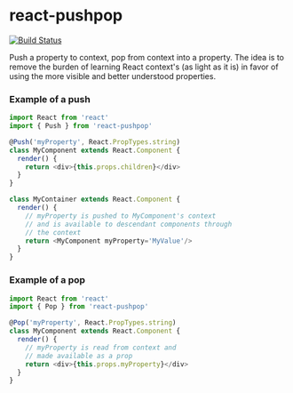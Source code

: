# react-pushpop
[![Build Status](https://travis-ci.org/mg/react-pushpop.svg)](https://travis-ci.org/mg/react-pushpop)

Push a property to context, pop from context into a property. The idea is to remove the burden of learning React context's (as light as it is) in favor of using the more visible and better understood properties.

### Example of a push
````javascript
import React from 'react'
import { Push } from 'react-pushpop'

@Push('myProperty', React.PropTypes.string)
class MyComponent extends React.Component {
  render() {
    return <div>{this.props.children}</div>
  }
}

class MyContainer extends React.Component {
  render() {
    // myProperty is pushed to MyComponent's context
    // and is available to descendant components through
    // the context
    return <MyComponent myProperty='MyValue'/>
  }
}
````

### Example of a pop
````javascript
import React from 'react'
import { Pop } from 'react-pushpop'

@Pop('myProperty', React.PropTypes.string)
class MyComponent extends React.Component {
  render() {
    // myProperty is read from context and
    // made available as a prop
    return <div>{this.props.myProperty}</div>
  }
}
````
